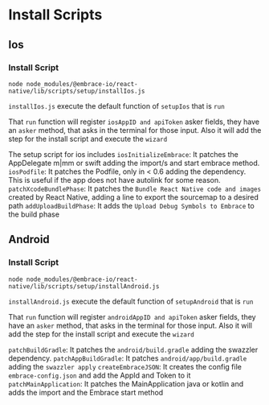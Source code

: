 # Install Scripts

## Ios

### Install Script

```shell
node node_modules/@embrace-io/react-native/lib/scripts/setup/installIos.js
```

`installIos.js` execute the default function of `setupIos` that is `run`

That `run` function will register `iosAppID and apiToken` asker fields, they have an `asker` method, that asks in the terminal for those input. Also it will add the step for the install script and execute the `wizard`

The setup script for ios includes
`iosInitializeEmbrace`: It patches the AppDelegate m|mm or swift adding the import/s and start embrace method.
`iosPodfile`: It patches the Podfile, only in < 0.6 adding the dependency. This is useful if the app does not have autolink for some reason.
`patchXcodeBundlePhase`: It patches the `Bundle React Native code and images` created by React Native, adding a line to export the sourcemap to a desired path
`addUploadBuildPhase`: It adds the `Upload Debug Symbols to Embrace` to the build phase

## Android

### Install Script

```shell
node node_modules/@embrace-io/react-native/lib/scripts/setup/installAndroid.js
```

`installAndroid.js` execute the default function of `setupAndroid` that is `run`

That `run` function will register `androidAppID and apiToken` asker fields, they have an `asker` method, that asks in the terminal for those input. Also it will add the step for the install script and execute the `wizard`

`patchBuildGradle`: It patches the `android/build.gradle` adding the swazzler dependency.
`patchAppBuildGradle`: It patches `android/app/build.gradle` adding the `swazzler apply`
`createEmbraceJSON`: It creates the config file `embrace-config.json` and add the AppId and Token to it
`patchMainApplication`: It patches the MainApplication java or kotlin and adds the import and the Embrace start method
